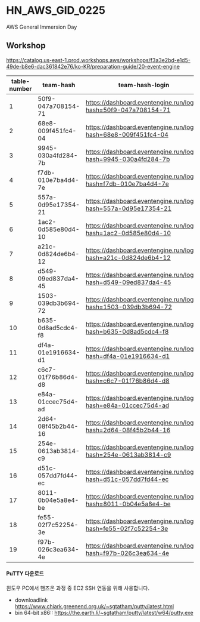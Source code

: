 # HN_AWS_GID_0225
AWS General Immersion Day

## Workshop 
https://catalog.us-east-1.prod.workshops.aws/workshops/f3a3e2bd-e1d5-49de-b8e6-dac361842e76/ko-KR/preparation-guide/20-event-engine



| table-number	| team-hash	 | team-hash-login |
|---------------|------------|------------------|
|1	|50f9-047a708154-71	|https://dashboard.eventengine.run/login?hash=50f9-047a708154-71
|2	|68e8-009f451fc4-04	|https://dashboard.eventengine.run/login?hash=68e8-009f451fc4-04
|3	|9945-030a4fd284-7b	|https://dashboard.eventengine.run/login?hash=9945-030a4fd284-7b
|4	|f7db-010e7ba4d4-7e	|https://dashboard.eventengine.run/login?hash=f7db-010e7ba4d4-7e
|5	|557a-0d95e17354-21	|https://dashboard.eventengine.run/login?hash=557a-0d95e17354-21
|6	|1ac2-0d585e80d4-10	|https://dashboard.eventengine.run/login?hash=1ac2-0d585e80d4-10
|7	|a21c-0d824de6b4-12	|https://dashboard.eventengine.run/login?hash=a21c-0d824de6b4-12
|8	|d549-09ed837da4-45	|https://dashboard.eventengine.run/login?hash=d549-09ed837da4-45
|9	|1503-039db3b694-72	|https://dashboard.eventengine.run/login?hash=1503-039db3b694-72
|10	|b635-0d8ad5cdc4-f8	|https://dashboard.eventengine.run/login?hash=b635-0d8ad5cdc4-f8
|11	|df4a-01e1916634-d1	|https://dashboard.eventengine.run/login?hash=df4a-01e1916634-d1
|12	|c6c7-01f76b86d4-d8	|https://dashboard.eventengine.run/login?hash=c6c7-01f76b86d4-d8
|13	|e84a-01ccec75d4-ad	|https://dashboard.eventengine.run/login?hash=e84a-01ccec75d4-ad
|14	|2d64-08f45b2b44-16	|https://dashboard.eventengine.run/login?hash=2d64-08f45b2b44-16
|15	|254e-0613ab3814-c9	|https://dashboard.eventengine.run/login?hash=254e-0613ab3814-c9
|16	|d51c-057dd7fd44-ec	|https://dashboard.eventengine.run/login?hash=d51c-057dd7fd44-ec
|17	|8011-0b04e5a8e4-be	|https://dashboard.eventengine.run/login?hash=8011-0b04e5a8e4-be
|18	|fe55-02f7c52254-3e	|https://dashboard.eventengine.run/login?hash=fe55-02f7c52254-3e
|19	|f97b-026c3ea634-4e	|https://dashboard.eventengine.run/login?hash=f97b-026c3ea634-4e




#### PuTTY 다운로드
윈도우 PC에서 핸즈온 과정 중 EC2 SSH 연동을 위해 사용합니다.
- downloadlink
https://www.chiark.greenend.org.uk/~sgtatham/putty/latest.html
- bin 64-bit x86:: https://the.earth.li/~sgtatham/putty/latest/w64/putty.exe
